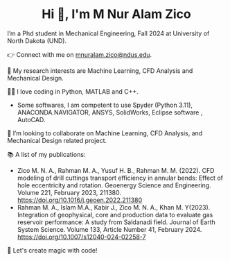 <h1 align="center">Hi 👋, I'm M Nur Alam Zico</h1>

I’m a Phd student in Mechanical Engineering, Fall 2024 at University of North Dakota (UND).

👉 Connect with me on mnuralam.zico@ndus.edu.

🔭 My research interests are Machine Learning, CFD Analysis and Mechanical Design.

🧑‍💻 I love coding in Python, MATLAB and C++. 
 -  Some softwares, I am competent to use Spyder (Python 3.11), ANACONDA.NAVIGATOR, ANSYS, SolidWorks, Eclipse software , 
    AutoCAD.

👯 I’m looking to collaborate on Machine Learning, CFD Analysis, and Mechanical Design related project.

📚 A list of my publications:
 -  Zico M. N. A., Rahman M. A., Yusuf H. B., Rahman M. M. (2022). CFD modeling of drill cuttings transport efficiency in annular bends: Effect of hole eccentricity 
    and rotation. Geoenergy Science and Engineering. Volume 221, February 2023, 211380. https://doi.org/10.1016/j.geoen.2022.211380
 -  Rahman M. A., Islam M.A., Kabir J., Zico M. N. A., Khan M. Y(2023). Integration of geophysical, core and production data to evaluate gas reservoir performance: A 
    study from Saldanadi field. Journal of Earth System Science. Volume 133, Article Number 41, February 2024. https://doi.org/10.1007/s12040-024-02258-7

🌟 Let's create magic with code!

